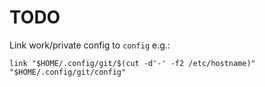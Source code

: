 # TODO

Link work/private config to `config` e.g.:

`link "$HOME/.config/git/$(cut -d'-' -f2 /etc/hostname)" "$HOME/.config/git/config"`
